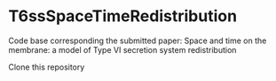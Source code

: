 # T6ssSpaceTimeRedistribution

Code base corresponding the submitted paper: Space and time on the membrane: a model of Type VI secretion system redistribution

Clone this repository
